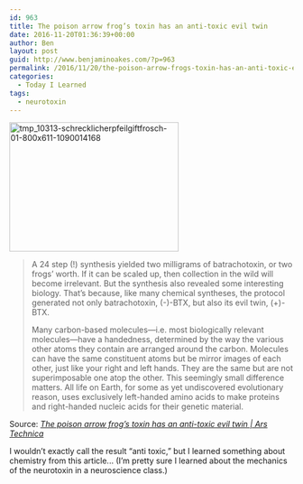 ```yaml
---
id: 963
title: The poison arrow frog’s toxin has an anti-toxic evil twin
date: 2016-11-20T01:36:39+00:00
author: Ben
layout: post
guid: http://www.benjaminoakes.com/?p=963
permalink: /2016/11/20/the-poison-arrow-frogs-toxin-has-an-anti-toxic-evil-twin/
categories:
  - Today I Learned
tags:
  - neurotoxin
---
```

[<img class="alignnone size-medium wp-image-964" src="http://www.benjaminoakes.com/wp-content/uploads/2016/11/tmp_10313-Schrecklicherpfeilgiftfrosch-01-800x611-1090014168-300x229-1.jpg" alt="tmp_10313-schrecklicherpfeilgiftfrosch-01-800x611-1090014168" width="300" height="229" />](http://www.benjaminoakes.com/wp-content/uploads/2016/11/tmp_10313-Schrecklicherpfeilgiftfrosch-01-800x611-1090014168.jpg)

> A 24 step (!) synthesis yielded two milligrams of batrachotoxin, or two frogs&#8217; worth. If it can be scaled up, then collection in the wild will become irrelevant. But the synthesis also revealed some interesting biology. That&#8217;s because, like many chemical syntheses, the protocol generated not only batrachotoxin, (-)-BTX, but also its evil twin, (+)-BTX.
> 
> Many carbon-based molecules—i.e. most biologically relevant molecules—have a handedness, determined by the way the various other atoms they contain are arranged around the carbon. Molecules can have the same constituent atoms but be mirror images of each other, just like your right and left hands. They are the same but are not superimposable one atop the other. This seemingly small difference matters. All life on Earth, for some as yet undiscovered evolutionary reason, uses exclusively left-handed amino acids to make proteins and right-handed nucleic acids for their genetic material.

Source: _[The poison arrow frog’s toxin has an anti-toxic evil twin | Ars Technica](http://arstechnica.com/science/2016/11/the-poison-arrow-frogs-toxin-has-an-anti-toxic-evil-twin/)_

I wouldn&#8217;t exactly call the result &#8220;anti toxic,&#8221; but I learned something about chemistry from this article... (I&#8217;m pretty sure I learned about the mechanics of the neurotoxin in a neuroscience class.)